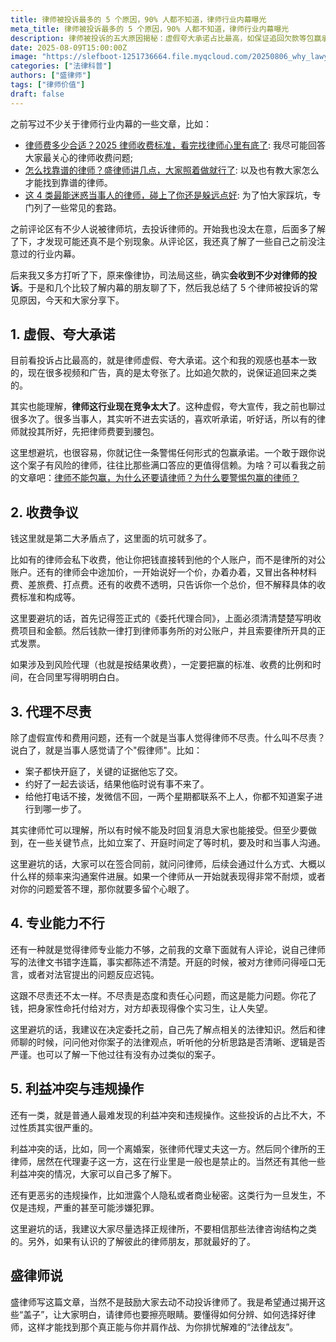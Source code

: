```yaml
---
title: 律师被投诉最多的 5 个原因，90% 人都不知道，律师行业内幕曝光
meta_title: 律师被投诉最多的 5 个原因，90% 人都不知道，律师行业内幕曝光
description: 律师被投诉的五大原因揭秘：虚假夸大承诺占比最高，如保证追回欠款等包赢承诺；收费争议频发，包括私下收费、中途加价、收费不透明等问题；代理不尽责，如关键证据遗漏、沟通不及时、联系困难；专业能力不足，法律文书错字连篇、开庭表现差；利益冲突与违规操作，如同所律师代理对立双方、泄露隐私等。文章从律师行业内部视角，为当事人提供实用的避坑指南，帮助选择靠谱律师，避免踩坑。了解这些内幕，让您在寻求法律服务时更加明智。
date: 2025-08-09T15:00:00Z
image: "https://slefboot-1251736664.file.myqcloud.com/20250806_why_lawyer_complained_cover.webp"
categories: ["法律科普"]
authors: ["盛律师"]
tags: ["律师价值"]
draft: false
---
```


之前写过不少关于律师行业内幕的一些文章，比如：

- [律师费多少合适？2025 律师收费标准，看完找律师心里有底了](https://shenglvshi.cn/lawer_price): 我尽可能回答大家最关心的律师收费问题;
- [怎么找靠谱的律师？盛律师讲几点，大家照着做就行了](https://shenglvshi.cn/reliable_lawyer): 以及也有教大家怎么才能找到靠谱的律师。
- [这 4 类最能迷惑当事人的律师，碰上了你还是躲远点好](https://shenglvshi.cn/unreliable_lawyer): 为了怕大家踩坑，专门列了一些常见的套路。

之前评论区有不少人说被律师坑，去投诉律师的。开始我也没太在意，后面多了解了下，才发现可能还真不是个别现象。从评论区，我还真了解了一些自己之前没注意过的行业内幕。

后来我又多方打听了下，原来像律协，司法局这些，确实**会收到不少对律师的投诉**。于是和几个比较了解内幕的朋友聊了下，然后我总结了 5 个律师被投诉的常见原因，今天和大家分享下。

## 1. 虚假、夸大承诺

目前看投诉占比最高的，就是律师虚假、夸大承诺。这个和我的观感也基本一致的，现在很多视频和广告，真的是太夸张了。比如追欠款的，说保证追回来之类的。

其实也能理解，**律师这行业现在竞争太大了**。这种虚假，夸大宣传，我之前也聊过很多次了。很多当事人，其实听不进去实话的，喜欢听承诺，听好话，所以有的律师就投其所好，先把律师费要到腰包。

这里想避坑，也很容易，你就记住一条警惕任何形式的包赢承诺。一个敢于跟你说这个案子有风险的律师，往往比那些满口答应的更值得信赖。为啥？可以看我之前的文章吧：[律师不能包赢，为什么还要请律师？为什么要警惕包赢的律师？](https://shenglvshi.cn/lawyer_guarantees_win)

## 2. 收费争议

钱这里就是第二大矛盾点了，这里面的坑可就多了。

比如有的律师会私下收费，他让你把钱直接转到他的个人账户，而不是律所的对公账户。还有的律师会中途加价，一开始说好一个价，办着办着，又冒出各种材料费、差旅费、打点费。还有的收费不透明，只告诉你一个总价，但不解释具体的收费标准和构成等。

这里要避坑的话，首先记得签正式的《委托代理合同》，上面必须清清楚楚写明收费项目和金额。然后钱款一律打到律师事务所的对公账户，并且索要律所开具的正式发票。

如果涉及到风险代理（也就是按结果收费），一定要把赢的标准、收费的比例和时间，在合同里写得明明白白。

## 3. 代理不尽责

除了虚假宣传和费用问题，还有一个就是当事人觉得律师不尽责。什么叫不尽责？说白了，就是当事人感觉请了个"假律师"。比如：

- 案子都快开庭了，关键的证据他忘了交。
- 约好了一起去谈话，结果他临时说有事不来了。
- 给他打电话不接，发微信不回，一两个星期都联系不上人，你都不知道案子进行到哪一步了。

其实律师忙可以理解，所以有时候不能及时回复消息大家也能接受。但至少要做到，在一些关键节点，比如立案了、开庭时间定了等时机，要及时和当事人沟通。

这里避坑的话，大家可以在签合同前，就问问律师，后续会通过什么方式、大概以什么样的频率来沟通案件进展。如果一个律师从一开始就表现得非常不耐烦，或者对你的问题爱答不理，那你就要多留个心眼了。

## 4. 专业能力不行

还有一种就是觉得律师专业能力不够，之前我的文章下面就有人评论，说自己律师写的法律文书错字连篇，事实都陈述不清楚。开庭的时候，被对方律师问得哑口无言，或者对法官提出的问题反应迟钝。

这跟不尽责还不太一样。不尽责是态度和责任心问题，而这是能力问题。你花了钱，把身家性命托付给对方，对方却表现得像个实习生，让人失望。

这里避坑的话，我建议在决定委托之前，自己先了解点相关的法律知识。然后和律师聊的时候，问问他对你案子的法律观点，听听他的分析思路是否清晰、逻辑是否严谨。也可以了解一下他过往有没有办过类似的案子。

## 5. 利益冲突与违规操作

还有一类，就是普通人最难发现的利益冲突和违规操作。这些投诉的占比不大，不过性质其实很严重的。

利益冲突的话，比如，同一个离婚案，张律师代理丈夫这一方。然后同个律所的王律师，居然在代理妻子这一方，这在行业里是一般也是禁止的。当然还有其他一些利益冲突的情况，大家可以自己多了解下。

还有更恶劣的违规操作，比如泄露个人隐私或者商业秘密。这类行为一旦发生，不仅是违规，严重的甚至可能涉嫌犯罪。

这里避坑的话，我建议大家尽量选择正规律所，不要相信那些法律咨询结构之类的。另外，如果有认识的了解彼此的律师朋友，那就最好的了。

## 盛律师说

盛律师写这篇文章，当然不是鼓励大家去动不动投诉律师了。我是希望通过揭开这些“盖子”，让大家明白，请律师也要擦亮眼睛。要懂得如何分辨、如何选择好律师，这样才能找到那个真正能与你并肩作战、为你排忧解难的“法律战友”。